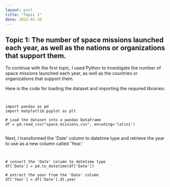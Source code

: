 ```yaml
---
layout: post
title: "Topic 1"
date: 2023-01-30 
---
```


## Topic 1: The number of space missions launched each year, as well as the nations or organizations that support them.

To continue with the first topic, I used Python to investigate the number of space missions launched each year, as well as the countries or organizations that support them.

Here is the code for loading the dataset and importing the required libraries:

<pre><code>

import pandas as pd
import matplotlib.pyplot as plt

# Load the dataset into a pandas DataFrame
df = pd.read_csv("space_missions.csv", encoding='latin1') 

</code></pre>

Next, I transformed the 'Date' column to datetime type and retrieve the year to use as a new column called 'Year.'

<pre><code>

# convert the 'Date' column to datetime type
df['Date'] = pd.to_datetime(df['Date'])

# extract the year from the 'Date' column
df['Year'] = df['Date'].dt.year

</code></pre>
